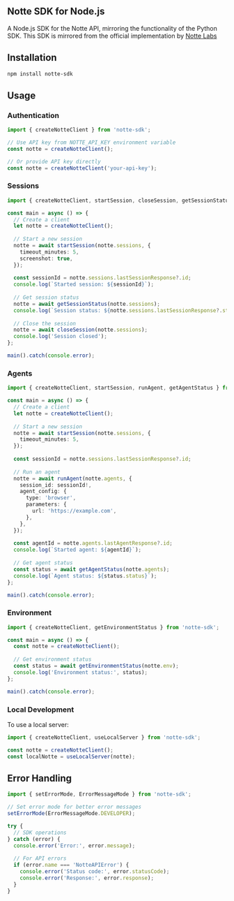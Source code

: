 ## Notte SDK for Node.js

A Node.js SDK for the Notte API, mirroring the functionality of the Python SDK.
This SDK is mirrored from the official implementation by [Notte Labs](https://github.com/nottelabs/notte)

## Installation

```bash
npm install notte-sdk
```

## Usage

### Authentication

```typescript
import { createNotteClient } from 'notte-sdk';

// Use API key from NOTTE_API_KEY environment variable
const notte = createNotteClient();

// Or provide API key directly
const notte = createNotteClient('your-api-key');
```

### Sessions

```typescript
import { createNotteClient, startSession, closeSession, getSessionStatus } from 'notte-sdk';

const main = async () => {
  // Create a client
  let notte = createNotteClient();
  
  // Start a new session
  notte = await startSession(notte.sessions, {
    timeout_minutes: 5,
    screenshot: true,
  });
  
  const sessionId = notte.sessions.lastSessionResponse?.id;
  console.log(`Started session: ${sessionId}`);
  
  // Get session status
  notte = await getSessionStatus(notte.sessions);
  console.log(`Session status: ${notte.sessions.lastSessionResponse?.status}`);
  
  // Close the session
  notte = await closeSession(notte.sessions);
  console.log('Session closed');
};

main().catch(console.error);
```

### Agents

```typescript
import { createNotteClient, startSession, runAgent, getAgentStatus } from 'notte-sdk';

const main = async () => {
  // Create a client
  let notte = createNotteClient();
  
  // Start a new session
  notte = await startSession(notte.sessions, {
    timeout_minutes: 5,
  });
  
  const sessionId = notte.sessions.lastSessionResponse?.id;
  
  // Run an agent
  notte = await runAgent(notte.agents, {
    session_id: sessionId!,
    agent_config: {
      type: 'browser',
      parameters: {
        url: 'https://example.com',
      },
    },
  });
  
  const agentId = notte.agents.lastAgentResponse?.id;
  console.log(`Started agent: ${agentId}`);
  
  // Get agent status
  const status = await getAgentStatus(notte.agents);
  console.log(`Agent status: ${status.status}`);
};

main().catch(console.error);
```

### Environment

```typescript
import { createNotteClient, getEnvironmentStatus } from 'notte-sdk';

const main = async () => {
  const notte = createNotteClient();
  
  // Get environment status
  const status = await getEnvironmentStatus(notte.env);
  console.log('Environment status:', status);
};

main().catch(console.error);
```

### Local Development

To use a local server:

```typescript
import { createNotteClient, useLocalServer } from 'notte-sdk';

const notte = createNotteClient();
const localNotte = useLocalServer(notte);
```

## Error Handling

```typescript
import { setErrorMode, ErrorMessageMode } from 'notte-sdk';

// Set error mode for better error messages
setErrorMode(ErrorMessageMode.DEVELOPER);

try {
  // SDK operations
} catch (error) {
  console.error('Error:', error.message);
  
  // For API errors
  if (error.name === 'NotteAPIError') {
    console.error('Status code:', error.statusCode);
    console.error('Response:', error.response);
  }
}
```
